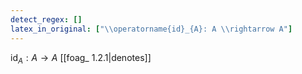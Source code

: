 ```yaml
---
detect_regex: []
latex_in_original: ["\\operatorname{id}_{A}: A \\rightarrow A"]
---
```

$\operatorname{id}_{A}: A \rightarrow A$ [[foag_ 1.2.1|denotes]] 